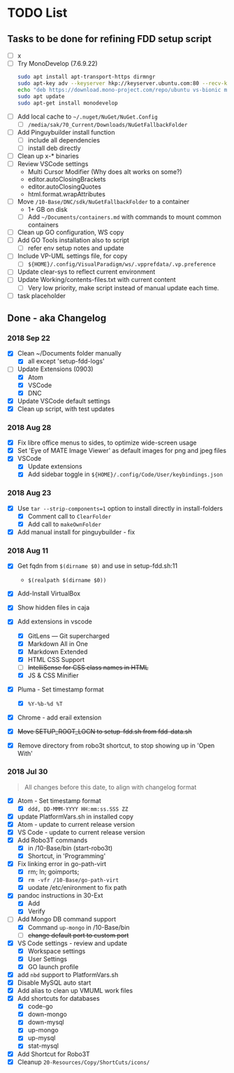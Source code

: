 # TODO List

## Tasks to be done for refining FDD setup script

- [ ] x
- [ ] Try MonoDevelop (7.6.9.22)
	```sh
	sudo apt install apt-transport-https dirmngr
	sudo apt-key adv --keyserver hkp://keyserver.ubuntu.com:80 --recv-keys 3FA7E0328081BFF6A14DA29AA6A19B38D3D831EF
	echo "deb https://download.mono-project.com/repo/ubuntu vs-bionic main" | sudo tee /etc/apt/sources.list.d/mono-official-vs.list
	sudo apt update
	sudo apt-get install monodevelop
	```
- [ ] Add local cache to `~/.nuget/NuGet/NuGet.Config`
	- [ ] `/media/sak/70_Current/Downloads/NuGetFallbackFolder`
- [ ] Add Pinguybuilder install function
	- [ ] include all dependencies
	- [ ] install deb directly
- [ ] Clean up x-* binaries
- [ ] Review VSCode settings
	- Multi Cursor Modifier (Why does alt works on some?)
	- editor.autoClosingBrackets
	- editor.autoClosingQuotes
	- html.format.wrapAttributes
- [ ] Move `/10-Base/DNC/sdk/NuGetFallbackFolder` to a container
	- 1+ GB on disk
	- [ ] Add `~/Documents/containers.md` with commands to mount common containers
- [ ] Clean up GO configuration, WS copy
- [ ] Add GO Tools installation also to script
	- [ ] refer env setup notes and update
- [ ] Include VP-UML settings file, for copy
	- [ ] `${HOME}/.config/VisualParadigm/ws/.vpprefdata/.vp.preference`
- [ ] Update clear-sys to reflect current environment
- [ ] Update Working/contents-files.txt with current content
	- [ ] Very low priority, make script instead of manual update each time.
- [ ] task placeholder

## Done - aka Changelog
### 2018 Sep 22
- [x] Clean ~/Documents folder manually
	- [x] all except 'setup-fdd-logs'
- [ ] Update Extensions (0903)
	- [x] Atom
	- [x] VSCode
	- [x] DNC
- [x] Update VSCode default settings
- [x] Clean up script, with test updates

### 2018 Aug 28
- [x] Fix libre office menus to sides, to optimize wide-screen usage
- [x] Set 'Eye of MATE Image Viewer' as default images for png and jpeg files
- [x] VSCode
	- [x] Update extensions
	- [x] Add sidebar toggle in `${HOME}/.config/Code/User/keybindings.json`

### 2018 Aug 23
- [x] Use `tar --strip-components=1` option to install directly in install-folders
	- [x] Comment call to `ClearFolder`
	- [x] Add call to `makeOwnFolder`
- [x] Add manual install for pinguybuilder - fix

### 2018 Aug 11
- [x] Get fqdn from `$(dirname $0)` and use in setup-fdd.sh:11
	- `$(realpath $(dirname $0))`
- [x] Add-Install VirtualBox
- [x] Show hidden files in caja
- [x] Add extensions in vscode
	- [x] GitLens — Git supercharged
	- [x] Markdown All in One
	- [x] Markdown Extended
	- [x] HTML CSS Support
	- [ ] ~~IntelliSense for CSS class names in HTML~~
	- [x] JS & CSS Minifier
- [x] Pluma - Set timestamp format
	- [x] `%Y-%b-%d %T`
- [x] Chrome - add erail extension
- [x] ~~Move SETUP_ROOT_LOCN to setup-fdd.sh from fdd-data.sh~~
- [x] Remove directory from robo3t shortcut, to stop showing up in 'Open With'


### 2018 Jul 30

> All changes before this date, to align with changelog format

- [x] Atom - Set timestamp format
	- [x] `ddd, DD-MMM-YYYY HH:mm:ss.SSS ZZ`
- [x] update PlatformVars.sh in installed copy
- [x] Atom - update to current release version
- [x] VS Code - update to current release version
- [x] Add Robo3T commands
	- [x] in /10-Base/bin (start-robo3t)
	- [x] Shortcut, in 'Programming'
- [x] Fix linking error in go-path-virt
	- [x] rm; ln; goimports;
	- [x] `rm -vfr /10-Base/go-path-virt`
	- [x] uodate /etc/enironment to fix path
- [x] pandoc instructions in 30-Ext
	- [x] Add
	- [x] Verify
- [ ] Add Mongo DB command support
	- [x] Command `up-mongo` in /10-Base/bin
	- [ ] ~~change default port to custom port~~
- [x] VS Code settings - review and update
	- [x] Workspace settings
	- [x] User Settings
	- [X] GO launch profile
- [x] add `nbd` support to PlatformVars.sh
- [x] Disable MySQL auto start
- [x] Add alias to clean up VMUML work files
- [x] Add shortcuts for databases
	- [x] code-go
	- [x] down-mongo
	- [x] down-mysql
	- [x] up-mongo
	- [x] up-mysql
	- [x] stat-mysql
- [x] Add Shortcut for Robo3T
- [x] Cleanup `20-Resources/Copy/ShortCuts/icons/`
